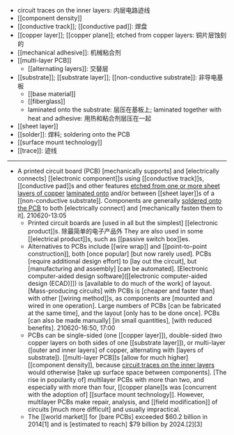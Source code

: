- circuit traces on the inner layers: 内层电路迹线
- [[component density]]
- [[conductive track]]; [[conductive pad]]: 焊盘
- [[copper layer]]; [[copper plane]]; etched from copper layers: 铜片层蚀刻的
- [[mechanical adhesive]]: 机械粘合剂
- [[multi-layer PCB]]
    - [[alternating layers]]: 交替层
- [[substrate]]; [[substrate layer]]; [[non-conductive substrate]]: 非导电基板
    - [[base material]]
    - [[fiberglass]]
    - laminated onto the substrate: 层压在基板上; laminated together with heat and adhesive: 用热和粘合剂层压在一起
- [[sheet layer]]
- [[solder]]: 焊料; soldering onto the PCB
- [[surface mount technology]]
- [[trace]]: 迹线
- ---
- A printed circuit board (PCB) [mechanically supports] and [electrically connects] [[electronic component]]s using [[conductive track]]s, [[conductive pad]]s and other features [etched from one or more sheet layers of copper](((CDa9nRNMB))) [laminated onto](((eUFU2vtjx))) and/or between [[sheet layer]]s of a [[non-conductive substrate]]. Components are generally [soldered onto the PCB](((wbdGBdMS_))) to both [electrically connect] and [mechanically fasten them to it].
210620-13:05
    - Printed circuit boards are [used in all but the simplest] [[electronic product]]s. 除最简单的电子产品外 They are also used in some [[electrical product]]s, such as [[passive switch box]]es. 
    - Alternatives to PCBs include [[wire wrap]] and [[point-to-point construction]], both [once popular] [but now rarely used]. PCBs [require additional design effort] to [lay out the circuit], but [manufacturing and assembly] [can be automated]. [Electronic computer-aided design software]([[electronic computer-aided design (ECAD)]]) is [available to do much of the work] of layout. [Mass-producing circuits] with PCBs is [cheaper and faster than] with other [[wiring method]]s, as components are [mounted and wired in one operation]. Large numbers of PCBs [can be fabricated at the same time], and the layout [only has to be done once]. PCBs [can also be made manually] [in small quantities], [with reduced benefits].
210620-16:50, 17:00
    - PCBs can be single-sided (one [[copper layer]]), double-sided (two copper layers on both sides of one [[substrate layer]]), or multi-layer ([outer and inner layers] of copper, alternating with [layers of substrate]). [[multi-layer PCB]]s [allow for much higher] [[component density]], because [circuit traces on the inner layers](((0K82fXvLG))) would otherwise [take up surface space between components]. [The rise in popularity of] multilayer PCBs with more than two, and especially with more than four, [[copper plane]]s was [concurrent with the adoption of] [[surface mount technology]]. However, multilayer PCBs make repair, analysis, and [[field modification]] of circuits [much more difficult] and usually impractical.
    - The [[world market]] for [bare PCBs] exceeded $60.2 billion in 2014[1] and is [estimated to reach] $79 billion by 2024.[2][3]
